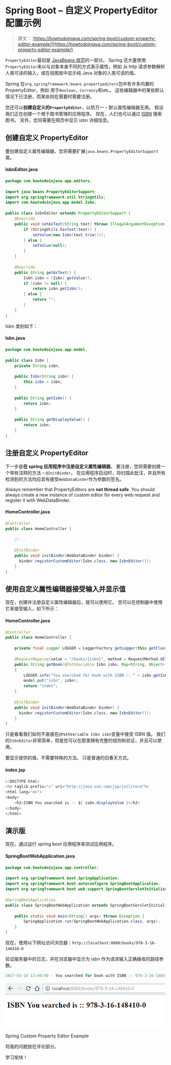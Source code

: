 # Spring Boot – 自定义 PropertyEditor 配置示例

> 原文： [https://howtodoinjava.com/spring-boot/custom-property-editor-example/](https://howtodoinjava.com/spring-boot/custom-property-editor-example/)

`PropertyEditor`最初是 [JavaBeans 规范](https://docs.oracle.com/javase/7/docs/api/java/beans/PropertyEditor.html)的一部分。 Spring 还大量使用`PropertyEditor`来以与对象本身不同的方式表示属性，例如 从 http 请求参数解析人类可读的输入，或在视图层中显示纯 Java 对象的人类可读的值。

Spring 在`org.springframework.beans.propertyeditors`包中有许多内置的 PropertyEditor，例如 用于`Boolean`，`Currency`和`URL`。 这些编辑器中的某些默认情况下已注册，而某些则在需要时需要注册。

您还可以**创建自定义的`PropertyEditor`**，以防万一 – 默认属性编辑器无用。 假设我们正在创建一个用于图书管理的应用程序。 现在，人们也可以通过 [ISBN](https://en.wikipedia.org/wiki/International_Standard_Book_Number) 搜索图书。 另外，您将需要在网页中显示 isbn 详细信息。

## 创建自定义 PropertyEditor

要创建自定义属性编辑器，您将需要扩展`java.beans.PropertyEditorSupport`类。

#### IsbnEditor.java

```java
package com.howtodoinjava.app.editors;

import java.beans.PropertyEditorSupport;
import org.springframework.util.StringUtils;
import com.howtodoinjava.app.model.Isbn;

public class IsbnEditor extends PropertyEditorSupport {
	@Override
	public void setAsText(String text) throws IllegalArgumentException {
		if (StringUtils.hasText(text)) {
			setValue(new Isbn(text.trim()));
		} else {
			setValue(null);
		}
	}

	@Override
	public String getAsText() {
		Isbn isbn = (Isbn) getValue();
		if (isbn != null) {
			return isbn.getIsbn();
		} else {
			return "";
		}
	}
}

```

Isbn 类别如下：

#### Isbn.java

```java
package com.howtodoinjava.app.model;

public class Isbn {
	private String isbn;

	public Isbn(String isbn) {
		this.isbn = isbn;
	}

	public String getIsbn() {
		return isbn;
	}

	public String getDisplayValue() {
		return isbn;
	}
}

```

## 注册自定义 PropertyEditor

下一步是**在 spring 应用程序中注册自定义属性编辑器**。 要注册，您将需要创建一个带有注释的方法 – `@InitBinder`。 在应用程序启动时，将扫描此批注，并且所有检测到的方法均应具有接受`WebDataBinder`作为参数的签名。

Always remember that PropertyEditors are **not thread safe**. You should always create a new instance of custom editor for every web request and register it with WebDataBinder.

#### HomeController.java

```java
@Controller
public class HomeController {

	//...

	@InitBinder
	public void initBinder(WebDataBinder binder) {
	  binder.registerCustomEditor(Isbn.class, new IsbnEditor());
	}
}

```

## 使用自定义属性编辑器接受输入并显示值

现在，创建并注册自定义属性编辑器后，就可以使用它。 您可以在控制器中使用它来接受输入，如下所示：

#### HomeController.java

```java
@Controller
public class HomeController {

	private final Logger LOGGER = LoggerFactory.getLogger(this.getClass());

	@RequestMapping(value = "/books/{isbn}", method = RequestMethod.GET)
	public String getBook(@PathVariable Isbn isbn, Map<String, Object> model) 
	{
		LOGGER.info("You searched for book with ISBN :: " + isbn.getIsbn());
		model.put("isbn", isbn);
		return "index";
	}

	@InitBinder
	public void initBinder(WebDataBinder binder) {
	  binder.registerCustomEditor(Isbn.class, new IsbnEditor());
	}
}

```

只是看看我们如何不直接在`@PathVariable Isbn isbn`变量中接受 ISBN 值。 我们的`IsbnEditor`非常简单，但是您可以在那里拥有完整的规则和验证，并且可以使用。

要显示提供的值，不需要特殊的方法。 只是普通的旧春天方式。

#### index.jsp

```java
<!DOCTYPE html>
<%@ taglib prefix="c" uri="http://java.sun.com/jsp/jstl/core"%>
<html lang="en">
<body>
	<h2>ISBN You searched is :: ${ isbn.displayValue }</h2>
</body>
</html>

```

## 演示版

现在，通过运行 spring boot 应用程序来测试应用程序。

#### SpringBootWebApplication.java

```java
package com.howtodoinjava.app.controller;

import org.springframework.boot.SpringApplication;
import org.springframework.boot.autoconfigure.SpringBootApplication;
import org.springframework.boot.web.support.SpringBootServletInitializer;

@SpringBootApplication
public class SpringBootWebApplication extends SpringBootServletInitializer {

	public static void main(String[] args) throws Exception {
		SpringApplication.run(SpringBootWebApplication.class, args);
	}
}

```

现在，使用以下网址访问浏览器：`http://localhost:8080/books/978-3-16-148410-0`

验证服务器中的日志，并在浏览器中显示为 isbn 作为请求输入正确接收的路径参数。

```java
2017-03-16 13:40:00 - You searched for book with ISBN :: 978-3-16-148410-0

```

![Spring Custom Property Editor Example](img/26e1b07acc17212ca9cb7a0c5cc7900f.jpg)

Spring Custom Property Editor Example

将我的问题放在评论部分。

学习愉快！
